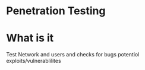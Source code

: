 # Penetration Testing
# What is it  
Test Network and users and checks for bugs potentiol exploits/vulnerablilites
